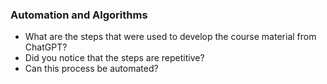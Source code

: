 ### Automation and Algorithms

- What are the steps that were used to develop the course material from ChatGPT?
- Did you notice that the steps are repetitive?
- Can this process be automated?
